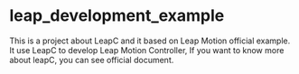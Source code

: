 # leap_development_example
This is a project about LeapC and it based on Leap Motion official example. It use LeapC to develop Leap Motion Controller, If you want to know more about leapC, you can see official document.
